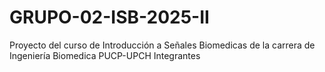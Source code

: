 # GRUPO-02-ISB-2025-II
Proyecto del curso de Introducción a Señales Biomedicas de la carrera de Ingeniería Biomedica PUCP-UPCH
Integrantes

